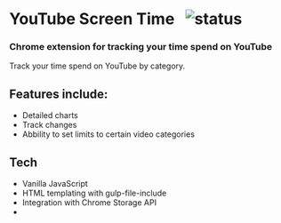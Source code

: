 # YouTube Screen Time &nbsp; <img src="https://img.shields.io/badge/status-inprogress-yellow" alt="status">

### Chrome extension for tracking your time spend on YouTube

Track your time spend on YouTube by category.

## Features include:

- Detailed charts
- Track changes
- Abbility to set limits to certain video categories

## Tech

- Vanilla JavaScript
- HTML templating with gulp-file-include
- Integration with Chrome Storage API
-
